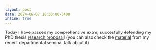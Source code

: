 ```yaml
---
layout: post
date: 2024-06-07 18:30:00-0400
inline: true
---
```


Today I have passed my comprehensive exam, succesfully defending my PhD thesis [research proposal](https://thomasrobiglio.github.io/assets/pdf/research_proposal.pdf)! (you can also check the [material](https://thomasrobiglio.github.io/assets/pdf/seminar_talk_08may2024.pdf) from my recent departmental seminar talk about it)